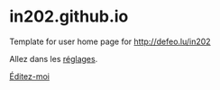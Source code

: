 # in202.github.io
Template for user home page for http://defeo.lu/in202

Allez dans les [réglages](../../settings).

[Éditez-moi](../../edit/master/README.md)
